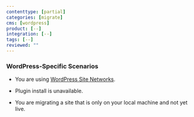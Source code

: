 ```yaml
---
contenttype: [partial]
categories: [migrate]
cms: [wordpress]
product: [--]
integration: [--]
tags: [--]
reviewed: ""
---
```


### WordPress-Specific Scenarios

- You are using [WordPress Site Networks](/migrate-wordpress-site-networks).

- Plugin install is unavailable.

- You are migrating a site that is only on your local machine and not yet live. 